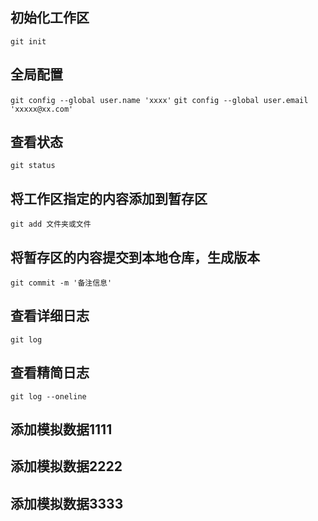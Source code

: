 ## 初始化工作区
`git init`

## 全局配置
`git config --global user.name 'xxxx'`
`git config --global user.email 'xxxxx@xx.com'`

## 查看状态
`git status`

## 将工作区指定的内容添加到暂存区
`git add 文件夹或文件`

## 将暂存区的内容提交到本地仓库，生成版本
`git commit -m '备注信息'`

## 查看详细日志
`git log`

## 查看精简日志
`git log --oneline`


## 添加模拟数据1111

## 添加模拟数据2222

## 添加模拟数据3333